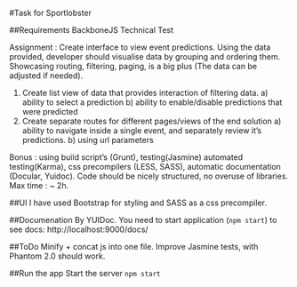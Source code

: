#Task for Sportlobster

##Requirements
BackboneJS Technical Test

Assignment : Create interface to view event predictions. Using the data provided, developer should visualise data by grouping and ordering them. Showcasing routing, filtering, paging, is a big plus (The data can be adjusted if needed).

1. Create list view of data that provides interaction of filtering data.
a) ability to select a prediction
b) ability to enable/disable predictions that were predicted
2. Create separate routes for different pages/views of the end solution
a) ability to navigate inside a single event, and separately review it’s predictions.
b) using url parameters

Bonus : using build script’s (Grunt), testing(Jasmine) automated testing(Karma), css precompilers (LESS, SASS), automatic documentation (Docular, Yuidoc).
Code should be nicely structured, no overuse of libraries. Max time : ~ 2h.

##UI
I have used Bootstrap for styling and SASS as a css precompiler.

##Documenation
By YUIDoc. You need to start application (``` npm start ```) to see docs: http://localhost:9000/docs/

##ToDo
Minify + concat js into one file. Improve Jasmine tests, with Phantom 2.0 should work.

##Run the app
Start the server
``` npm start ```